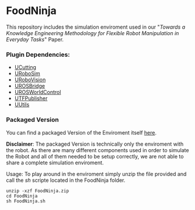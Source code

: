 # FoodNinja
This repository includes the simulation enviroment used in our "*Towards a Knowledge Engineering Methodology for Flexible Robot Manipulation in Everyday Tasks*" Paper.

### Plugin Dependencies:
 - [UCutting](https://github.com/code-iai/UCutting)
 - [URoboSim](https://github.com/urobosim/URoboSim/tree/1255d628a4a58c84d3903d4b31c9943c38676923)
 - [URoboVision](https://github.com/robcog-iai/URoboVision)
 - [UROSBridge](https://github.com/robcog-iai/UROSBridge)
 - [UROSWorldControl](https://github.com/robcog-iai/UROSWorldControl)
 - [UTFPublisher](https://github.com/robcog-iai/UTFPublisher)
 - [UUtils](https://github.com/robcog-iai/UUtils)


### Packaged Version
You can find a packaged Version of the Enviroment itself [here](https://seafile.zfn.uni-bremen.de/f/166270fc51fd4fe0acb4/).

**Disclaimer**:
The packaged Version is technically only the enviroment with the robot. As there are many different components used in order to simulate the Robot and all of them needed to be setup correctly, we are not able to share a complete simulation enviroment. 

Usage:
To play around in the enviroment simply unzip the file provided and call the *sh* scripte located in the FoodNinja folder. 
```bash=
unzip -xzf FoodNinja.zip
cd FoodNinja
sh FoodNinja.sh
```
